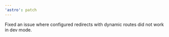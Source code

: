 ```yaml
---
'astro': patch
---
```


Fixed an issue where configured redirects with dynamic routes did not work in dev mode.
